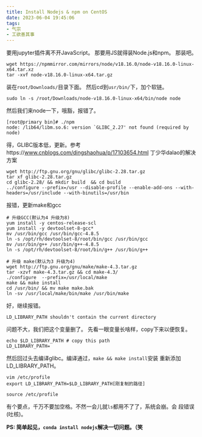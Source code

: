 ```yaml
---
title: Install Nodejs & npm on CentOS
date: 2023-06-04 19:45:06
tags: 
- 气宗
- 工欲善其事
---
```

<!--more-->
要用jupyter插件离不开JavaScript。
那要用JS就得装Node.js和npm。
那装吧。
```
wget https://npmmirror.com/mirrors/node/v18.16.0/node-v18.16.0-linux-x64.tar.xz
tar -xvf node-v18.16.0-linux-x64.tar.gz
```
装在`root/Downloads/`目录下面。
然后cd到`usr/bin/`下，加个软链。
```
sudo ln -s /root/Downloads/node-v18.16.0-linux-x64/bin/node node
```
然后我们来node一下，哦豁，报错了。
```shell
[root@primary bin]# ./npm
node: /lib64/libm.so.6: version `GLIBC_2.27' not found (required by node)
```
得，GLIBC版本低，更新。参考https://www.cnblogs.com/dingshaohua/p/17103654.html
丁少华dalao的解决方案

```
wget http://ftp.gnu.org/gnu/glibc/glibc-2.28.tar.gz
tar xf glibc-2.28.tar.gz 
cd glibc-2.28/ && mkdir build  && cd build
../configure --prefix=/usr --disable-profile --enable-add-ons --with-headers=/usr/include --with-binutils=/usr/bin
```
报错，更新make和gcc
```
# 升级GCC(默认为4 升级为8)
yum install -y centos-release-scl
yum install -y devtoolset-8-gcc*
mv /usr/bin/gcc /usr/bin/gcc-4.8.5
ln -s /opt/rh/devtoolset-8/root/bin/gcc /usr/bin/gcc
mv /usr/bin/g++ /usr/bin/g++-4.8.5
ln -s /opt/rh/devtoolset-8/root/bin/g++ /usr/bin/g++

# 升级 make(默认为3 升级为4)
wget http://ftp.gnu.org/gnu/make/make-4.3.tar.gz
tar -xzvf make-4.3.tar.gz && cd make-4.3/
./configure  --prefix=/usr/local/make
make && make install
cd /usr/bin/ && mv make make.bak
ln -sv /usr/local/make/bin/make /usr/bin/make
```
好，继续报错。
```
LD_LIBRARY_PATH shouldn't contain the current directory
```
问题不大，我们把这个变量删了。
先看一眼变量长啥样，copy下来以便恢复。
```
echo $LD_LIBRARY_PATH # copy this path
LD_LIBRARY_PATH=
```
然后回过头去编译glibc。编译通过，`make && make install`安装 重新添加LD_LIBRARY_PATH。
```
vim /etc/profile
export LD_LIBRARY_PATH=$LD_LIBRARY_PATH[刚复制的路径]

source /etc/profile
```
有个要点，千万不要加空格。不然一会儿就`ls`都用不了了，系统会崩。会 段错误(吐核)。


**PS: 简单起见，`conda install nodejs`解决一切问题。（笑**
